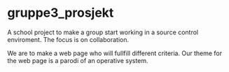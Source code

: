 gruppe3_prosjekt
================

A school project to make a group start working in a source control enviroment. The focus is on collaboration.

We are to make a web page who will fullfill different criteria. Our theme for the web page is a parodi of an operative system.
